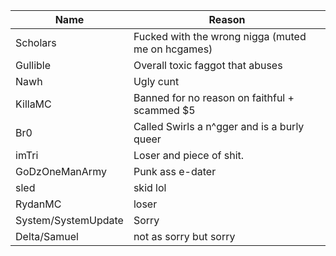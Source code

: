 |   Name   |                      Reason                       |
|----------|---------------------------------------------------|
| Scholars | Fucked with the wrong nigga (muted me on hcgames) |
| Gullible | Overall toxic faggot that abuses                  |
| Nawh     | Ugly cunt                                         |
| KillaMC  | Banned for no reason on faithful + scammed $5     |
| Br0      | Called Swirls a n^gger and is a burly queer    |
| imTri | Loser and piece of shit. |
| GoDzOneManArmy | Punk ass e-dater |
| sled | skid lol |
| RydanMC | loser |
| System/SystemUpdate | Sorry |
| Delta/Samuel | not as sorry but sorry |
